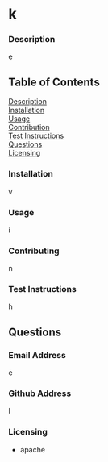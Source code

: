# k  
  
  
  
### Description  
  
e  

  
## Table of Contents  
  
[Description](#description)  
[Installation](#installation)  
[Usage](#usage)  
[Contribution](#contributing)  
[Test Instructions](#test-instructions)  
[Questions](#questions)  
[Licensing](#licensing)  
  
  
### Installation  
  
v  
  
### Usage  
  
i  
  
### Contributing  
  
n  
  
### Test Instructions  
  
h  
  
  
  
## Questions  
  
### Email Address  
  
e  
  
### Github Address  
  
l  
  
  
  
### Licensing  
  
    
* apache
